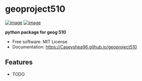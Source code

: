 # geoproject510


[![image](https://img.shields.io/pypi/v/geoproject510.svg)](https://pypi.python.org/pypi/geoproject510)
[![image](https://img.shields.io/conda/vn/conda-forge/geoproject510.svg)](https://anaconda.org/conda-forge/geoproject510)


**python package for geog 510**


-   Free software: MIT License
-   Documentation: https://Caseyshea96.github.io/geoproject510
    

## Features

-   TODO
